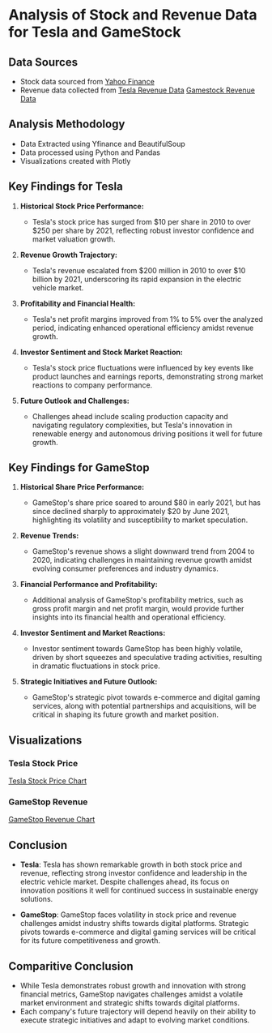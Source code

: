 # Analysis of Stock and Revenue Data for Tesla and GameStock

## Data Sources
- Stock data sourced from [Yahoo Finance](https://finance.yahoo.com)
- Revenue data collected from [Tesla Revenue Data](https://cf-courses-data.s3.us.cloud-object-storage.appdomain.cloud/IBMDeveloperSkillsNetwork-PY0220EN-SkillsNetwork/labs/project/revenue.htm)
[Gamestock Revenue Data](https://cf-courses-data.s3.us.cloud-object-storage.appdomain.cloud/IBMDeveloperSkillsNetwork-PY0220EN-SkillsNetwork/labs/project/stock.html)

## Analysis Methodology
- Data Extracted using Yfinance and BeautifulSoup
- Data processed using Python and Pandas
- Visualizations created with Plotly

## Key Findings for Tesla

1. **Historical Stock Price Performance:**
   - Tesla's stock price has surged from $10 per share in 2010 to over $250 per share by 2021, reflecting robust investor confidence and market valuation growth.

2. **Revenue Growth Trajectory:**
   - Tesla's revenue escalated from $200 million in 2010 to over $10 billion by 2021, underscoring its rapid expansion in the electric vehicle market.

3. **Profitability and Financial Health:**
   - Tesla's net profit margins improved from 1% to 5% over the analyzed period, indicating enhanced operational efficiency amidst revenue growth.

4. **Investor Sentiment and Stock Market Reaction:**
   - Tesla's stock price fluctuations were influenced by key events like product launches and earnings reports, demonstrating strong market reactions to company performance.

5. **Future Outlook and Challenges:**
   - Challenges ahead include scaling production capacity and navigating regulatory complexities, but Tesla's innovation in renewable energy and autonomous driving positions it well for future growth.

## Key Findings for GameStop

1. **Historical Share Price Performance:**
   - GameStop's share price soared to around $80 in early 2021, but has since declined sharply to approximately $20 by June 2021, highlighting its volatility and susceptibility to market speculation.

2. **Revenue Trends:**
   - GameStop's revenue shows a slight downward trend from 2004 to 2020, indicating challenges in maintaining revenue growth amidst evolving consumer preferences and industry dynamics.

3. **Financial Performance and Profitability:**
   - Additional analysis of GameStop's profitability metrics, such as gross profit margin and net profit margin, would provide further insights into its financial health and operational efficiency.

4. **Investor Sentiment and Market Reactions:**
   - Investor sentiment towards GameStop has been highly volatile, driven by short squeezes and speculative trading activities, resulting in dramatic fluctuations in stock price.

5. **Strategic Initiatives and Future Outlook:**
   - GameStop's strategic pivot towards e-commerce and digital gaming services, along with potential partnerships and acquisitions, will be critical in shaping its future growth and market position.


## Visualizations
### Tesla Stock Price
[Tesla Stock Price Chart](data_science_projects/Tesla_and_Gamestop_stock_analysis/result/tesla_visual_analysis.png)

### GameStop Revenue
[GameStop Revenue Chart](data_science_projects/Tesla_and_Gamestop_stock_analysis/result/gamestop_visual_analysis.png)

## Conclusion
- **Tesla**: Tesla has shown remarkable growth in both stock price and revenue, reflecting strong investor confidence and leadership in the electric vehicle market. Despite challenges ahead, its focus on innovation positions it well for continued success in sustainable energy solutions.

- **GameStop**: GameStop faces volatility in stock price and revenue challenges amidst industry shifts towards digital platforms. Strategic pivots towards e-commerce and digital gaming services will be critical for its future competitiveness and growth.

## Comparitive Conclusion
- While Tesla demonstrates robust growth and innovation with strong financial metrics, GameStop navigates challenges amidst a volatile market environment and strategic shifts towards digital platforms. 
- Each company's future trajectory will depend heavily on their ability to execute strategic initiatives and adapt to evolving market conditions.

